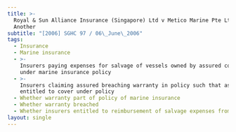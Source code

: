 ```yaml
---
title: >-
  Royal & Sun Alliance Insurance (Singapore) Ltd v Metico Marine Pte Ltd and
  Another
subtitle: "[2006] SGHC 97 / 06\_June\_2006"
tags:
  - Insurance
  - Marine insurance
  - >-
    Insurers paying expenses for salvage of vessels owned by assured covered
    under marine insurance policy
  - >-
    Insurers claiming assured breaching warranty in policy such that assured not
    entitled to cover under policy
  - Whether warranty part of policy of marine insurance
  - Whether warranty breached
  - Whether insurers entitled to reimbursement of salvage expenses from assured
layout: single
---
```


